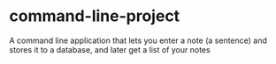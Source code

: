 # command-line-project
A command line application that lets you enter a note (a sentence) and stores it to a database, and later get a list of your notes
